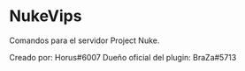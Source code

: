 # NukeVips
Comandos para el servidor Project Nuke.

Creado por: Horus#6007
Dueño oficial del plugin: BraZa#5713
